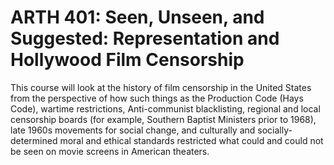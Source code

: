 # ARTH 401: Seen, Unseen, and Suggested: Representation and Hollywood Film Censorship

This course will look at the history of film censorship in the United States from the perspective of how such things as the Production Code (Hays Code), wartime restrictions, Anti-communist blacklisting, regional and local censorship boards (for example, Southern Baptist Ministers prior to 1968), late 1960s movements for social change, and culturally and socially-determined moral and ethical standards restricted what could and could not be seen on movie screens in American theaters.